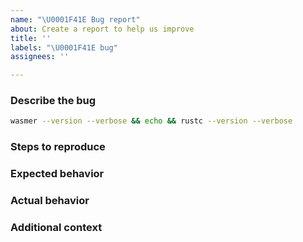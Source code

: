 ```yaml
---
name: "\U0001F41E Bug report"
about: Create a report to help us improve
title: ''
labels: "\U0001F41E bug"
assignees: ''

---
```


<!-- Thanks for the bug report! -->

### Describe the bug

<!--
A clear and concise description of what the bug is.

Copy and paste the result of executing the following in your shell, so we can know the version of wasmer, Rust (if available) and architecture of your environment.
-->

```sh
wasmer --version --verbose && echo && rustc --version --verbose
```


### Steps to reproduce
<!--
Include steps that will help us recreate the issue.

For example,
1. Go to '…'
2. Compile with '…'
3. Run '…'
4. See error

If applicable, add a link to a test case (as a zip file or link to a repository we can clone).
-->

### Expected behavior
<!-- A clear and concise description of what you expected to happen. -->

### Actual behavior

<!--
A clear and concise description of what actually happened.

If applicable, add screenshots to help explain your problem.
-->

### Additional context
<!-- Add any other context about the problem here. -->

